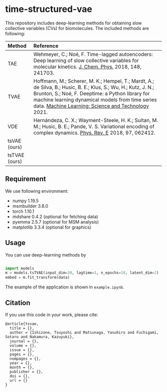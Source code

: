 # time-structured-vae
This repository includes deep-learning methods for obtaining slow collective variables (CVs) for biomolecules.
The included methods are following:

|Method|Reference|
|:---|:---|
|TAE|Wehmeyer, C.; Noé, F. Time-lagged autoencoders: Deep learning of slow collective variables for molecular kinetics. [J. Chem. Phys.](https://aip.scitation.org/doi/10.1063/1.5011399) 2018, 148, 241703.|
|TVAE|Hoffmann, M.; Scherer, M. K.; Hempel, T.; Mardt, A.; de Silva, B.; Husic, B. E.; Klus, S.; Wu, H.; Kutz, J. N.; Brunton, S.; Noé, F. Deeptime: a Python library for machine learning dynamical models from time series data. [Machine Learning: Science and Technology](https://iopscience.iop.org/article/10.1088/2632-2153/ac3de0) 2021.|
|VDE|Hernándeza, C. X.; Wayment-Steele, H. K.; Sultan, M. M.; Husic, B. E.; Pande, V. S. Variational encoding of complex dynamics. [Phys. Rev. E](https://journals.aps.org/pre/abstract/10.1103/PhysRevE.97.062412) 2018, 97, 062412.|
|tsVAE (ours)||
|tsTVAE (ours)||


## Requirement
We use following environment:
- numpy 1.19.5
- msmbuilder 3.8.0
- torch 1.10.1
- mdshare 0.4.2 (optional for fetching data)
- pyemma 2.5.7 (optional for MSM analysis)
- matplotlib 3.3.4 (optional for graphics)


## Usage
You can use deep-learning methods by

```python

import models
m = models.tsTVAE(input_dim=30, lagtime=1, n_epochs=10, latent_dim=2)
embed = m.fit_transform(data)
```

The example of the application is shown in `example.ipynb`.


## Citation
If you use this code in your work, please cite:

```
@article{tsvae,
  title = {},
  author = {Ishizone, Tsuyoshi and Matsunaga, Yasuhiro and Fuchigami, Sotaro and Nakamura, Kazuyuki},
  journal = {},
  volume = {},
  issue = {},
  pages = {},
  numpages = {},
  year = {},
  month = {},
  publisher = {},
  doi = {},
  url = {}
}
```